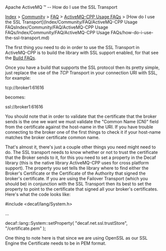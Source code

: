 Apache ActiveMQ ™ -- How do I use the SSL Transport 

[Index](index.html) > [Community](community.md) > [FAQ](CommunityCommunity/Community/faq.md) > [ActiveMQ-CPP Usage FAQs](Index/Community/FAQ/activemq-cpp-usage-faqs.md) > [How do I use the SSL Transport](Index/Community/FAQ/ActiveMQ-CPP Usage FAQsIndex/Community/FAQ/ActiveMQ-CPP Usage FAQs/Index/Community/FAQ/ActiveMQ-CPP Usage FAQs/how-do-i-use-the-ssl-transport.md)

The first thing you need to do in order to use the SSL Transport in ActiveMQ-CPP is to build the library with SSL support enabled, for that see the [Build FAQs](Index/Community/FAQ/building-faqs.md).

Once you have a build that supports the SSL protocol then its pretty simple, just replace the use of the _TCP_ Transport in your connection URI with SSL, for example:

tcp://broker1:61616

becomes:

ssl://broker1:61616

You should note that in order to validate that the certificate that the broker sends is the one we want we must validate the "Common Name (CN)" field from the certificate against the host-name in the URI. If you have trouble connecting to the broker one of the first things to check it if your host-name matches the broker certificate common name.

That's almost it, there's just a couple other things you need might need to do. The SSL transport needs to know whether or not to trust the certificate that the Broker sends to it, for this you need to set a property in the Decaf library (this is the native library ActiveMQ-CPP uses for cross platform support). The property you set tells the library where to find either the Broker's Certificate or the Certificate of the Authority that signed the broker's certificate. If you are using the Failover Transport (which you should be) in conjunction with the SSL Transport then its best to set the property to point to the certificate that signed all your broker's certificates. Here's what the code looks like:

#include <decaf/lang/System.h>

...

decaf::lang::System::setProperty( "decaf.net.ssl.trustStore", "<path to Certificate file>/certificate.pem" );

One thing to note here is that since we are using OpenSSL as our SSL Engine the Certificate needs to be in PEM format.

